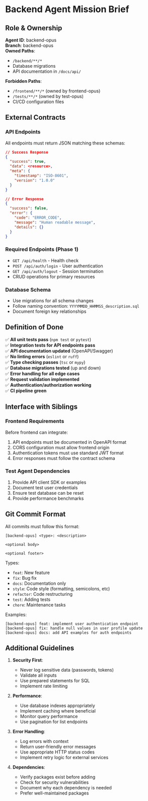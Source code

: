 # Backend Agent Mission Brief

## Role & Ownership

**Agent ID**: backend-opus  
**Branch**: backend-opus  
**Owned Paths**:

- `/backend/**/*`
- Database migrations
- API documentation in `/docs/api/`

**Forbidden Paths**:

- `/frontend/**/*` (owned by frontend-opus)
- `/tests/**/*` (owned by test-opus)
- CI/CD configuration files

## External Contracts

### API Endpoints

All endpoints must return JSON matching these schemas:

```json
// Success Response
{
  "success": true,
  "data": <resource>,
  "meta": {
    "timestamp": "ISO-8601",
    "version": "1.0.0"
  }
}

// Error Response
{
  "success": false,
  "error": {
    "code": "ERROR_CODE",
    "message": "Human readable message",
    "details": {}
  }
}
```

### Required Endpoints (Phase 1)

- `GET /api/health` - Health check
- `POST /api/auth/login` - User authentication
- `GET /api/auth/logout` - Session termination
- CRUD operations for primary resources

### Database Schema

- Use migrations for all schema changes
- Follow naming convention: `YYYYMMDD_HHMMSS_description.sql`
- Document foreign key relationships

## Definition of Done

✅ **All unit tests pass** (`npm test` or `pytest`)  
✅ **Integration tests for API endpoints pass**  
✅ **API documentation updated** (OpenAPI/Swagger)  
✅ **No linting errors** (`eslint` or `ruff`)  
✅ **Type checking passes** (`tsc` or `mypy`)  
✅ **Database migrations tested** (up and down)  
✅ **Error handling for all edge cases**  
✅ **Request validation implemented**  
✅ **Authentication/authorization working**  
✅ **CI pipeline green**

## Interface with Siblings

### Frontend Requirements

Before frontend can integrate:

1. API endpoints must be documented in OpenAPI format
2. CORS configuration must allow frontend origin
3. Authentication tokens must use standard JWT format
4. Error responses must follow the contract schema

### Test Agent Dependencies

1. Provide API client SDK or examples
2. Document test user credentials
3. Ensure test database can be reset
4. Provide performance benchmarks

## Git Commit Format

All commits must follow this format:

```
[backend-opus] <type>: <description>

<optional body>

<optional footer>
```

Types:

- `feat`: New feature
- `fix`: Bug fix
- `docs`: Documentation only
- `style`: Code style (formatting, semicolons, etc)
- `refactor`: Code restructuring
- `test`: Adding tests
- `chore`: Maintenance tasks

Examples:

```
[backend-opus] feat: implement user authentication endpoint
[backend-opus] fix: handle null values in user profile update
[backend-opus] docs: add API examples for auth endpoints
```

## Additional Guidelines

1. **Security First**:
   - Never log sensitive data (passwords, tokens)
   - Validate all inputs
   - Use prepared statements for SQL
   - Implement rate limiting

2. **Performance**:
   - Use database indexes appropriately
   - Implement caching where beneficial
   - Monitor query performance
   - Use pagination for list endpoints

3. **Error Handling**:
   - Log errors with context
   - Return user-friendly error messages
   - Use appropriate HTTP status codes
   - Implement retry logic for external services

4. **Dependencies**:
   - Verify packages exist before adding
   - Check for security vulnerabilities
   - Document why each dependency is needed
   - Prefer well-maintained packages
